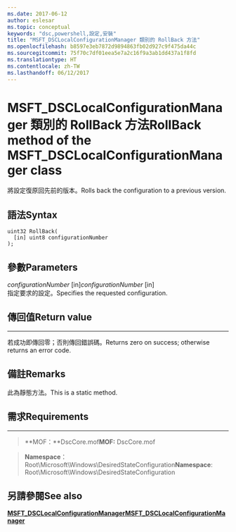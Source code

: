 ```yaml
---
ms.date: 2017-06-12
author: eslesar
ms.topic: conceptual
keywords: "dsc,powershell,設定,安裝"
title: "MSFT_DSCLocalConfigurationManager 類別的 RollBack 方法"
ms.openlocfilehash: b8597e3eb7872d9894863fb02d927c9f475da44c
ms.sourcegitcommit: 75f70c7df01eea5e7a2c16f9a3ab1dd437a1f8fd
ms.translationtype: HT
ms.contentlocale: zh-TW
ms.lasthandoff: 06/12/2017
---
```

# <a name="rollback-method-of-the-msftdsclocalconfigurationmanager-class"></a><span data-ttu-id="4da33-103">MSFT_DSCLocalConfigurationManager 類別的 RollBack 方法</span><span class="sxs-lookup"><span data-stu-id="4da33-103">RollBack method of the MSFT_DSCLocalConfigurationManager class</span></span>

<span data-ttu-id="4da33-104">將設定復原回先前的版本。</span><span class="sxs-lookup"><span data-stu-id="4da33-104">Rolls back the configuration to a previous version.</span></span>

<a name="syntax"></a><span data-ttu-id="4da33-105">語法</span><span class="sxs-lookup"><span data-stu-id="4da33-105">Syntax</span></span>
------

```mof
uint32 RollBack(
  [in] uint8 configurationNumber
);
```

<a name="parameters"></a><span data-ttu-id="4da33-106">參數</span><span class="sxs-lookup"><span data-stu-id="4da33-106">Parameters</span></span>
----------

<span data-ttu-id="4da33-107">*configurationNumber* \[in\]</span><span class="sxs-lookup"><span data-stu-id="4da33-107">*configurationNumber* \[in\]</span></span>  
<span data-ttu-id="4da33-108">指定要求的設定。</span><span class="sxs-lookup"><span data-stu-id="4da33-108">Specifies the requested configuration.</span></span> 

## <a name="return-value"></a><span data-ttu-id="4da33-109">傳回值</span><span class="sxs-lookup"><span data-stu-id="4da33-109">Return value</span></span>
------------

<span data-ttu-id="4da33-110">若成功即傳回零；否則傳回錯誤碼。</span><span class="sxs-lookup"><span data-stu-id="4da33-110">Returns zero on success; otherwise returns an error code.</span></span>

## <a name="remarks"></a><span data-ttu-id="4da33-111">備註</span><span class="sxs-lookup"><span data-stu-id="4da33-111">Remarks</span></span>

<span data-ttu-id="4da33-112">此為靜態方法。</span><span class="sxs-lookup"><span data-stu-id="4da33-112">This is a static method.</span></span>

## <a name="requirements"></a><span data-ttu-id="4da33-113">需求</span><span class="sxs-lookup"><span data-stu-id="4da33-113">Requirements</span></span>
------------
><span data-ttu-id="4da33-114">**MOF：**DscCore.mof</span><span class="sxs-lookup"><span data-stu-id="4da33-114">**MOF:** DscCore.mof</span></span>

><span data-ttu-id="4da33-115">**Namespace**：Root\Microsoft\Windows\DesiredStateConfiguration</span><span class="sxs-lookup"><span data-stu-id="4da33-115">**Namespace**: Root\Microsoft\Windows\DesiredStateConfiguration</span></span>


## <a name="see-also"></a><span data-ttu-id="4da33-116">另請參閱</span><span class="sxs-lookup"><span data-stu-id="4da33-116">See also</span></span>


[<span data-ttu-id="4da33-117">**MSFT_DSCLocalConfigurationManager**</span><span class="sxs-lookup"><span data-stu-id="4da33-117">**MSFT_DSCLocalConfigurationManager**</span></span>](msft-dsclocalconfigurationmanager.md)


 

 



